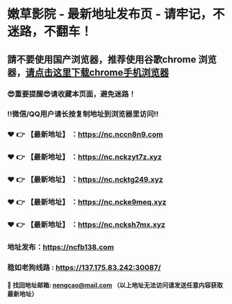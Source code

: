 # 嫩草影院 - 最新地址发布页 - 请牢记，不迷路，不翻车！

## 請不要使用国产浏览器，推荐使用谷歌chrome 浏览器，<a href = "https://www.google.cn/chrome/">请点击这里下载chrome手机浏览器</a>

### :sunglasses:重要提醒:sunglasses:请收藏本页面，避免迷路！
### ‼️微信/QQ用户请长按复制地址到浏览器里访问‼️

### :heart: :point_right: 【最新地址】 ：https://nc.nccn8n9.com
### :heart: :point_right: 【最新地址】 ：https://nc.nckzyt7z.xyz
### :heart: :point_right: 【最新地址】 ：https://nc.ncktg249.xyz
### :heart: :point_right: 【最新地址】 ：https://nc.ncke9meq.xyz
### :heart: :point_right: 【最新地址】 ：https://nc.ncksh7mx.xyz

### 地址发布：https://ncfb138.com
### 稳如老狗线路 : https://137.175.83.242:30087/

#### :e-mail: __找回地址邮箱: nengcao@mail.com （以上地址无法访问请发送任意内容获取最新地址）__
